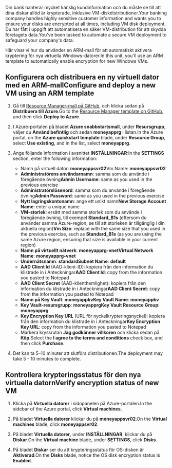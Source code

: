 <span data-ttu-id="0e0ef-101">Din bank hanterar mycket känslig kundinformation och du måste se till att dina diskar alltid är krypterade, inklusive VM-diskdistributioner.</span><span class="sxs-lookup"><span data-stu-id="0e0ef-101">Your banking company handles highly sensitive customer information and wants you to ensure your disks are encrypted at all times, including VM disk deployment.</span></span> <span data-ttu-id="0e0ef-102">Du har fått i uppgift att automatisera en säker VM-distribution för att skydda företagets data.</span><span class="sxs-lookup"><span data-stu-id="0e0ef-102">You've been tasked to automate a secure VM deployment to safeguard your company's data.</span></span>

<span data-ttu-id="0e0ef-103">Här visar vi hur du använder en ARM-mall för att automatiskt aktivera kryptering för nya virtuella Windows-datorer.</span><span class="sxs-lookup"><span data-stu-id="0e0ef-103">In this unit, you'll use an ARM template to automatically enable encryption for new Windows VMs.</span></span>

## <a name="configure-and-deploy-a-new-vm-using-an-arm-template"></a><span data-ttu-id="0e0ef-104">Konfigurera och distribuera en ny virtuell dator med en ARM-mall</span><span class="sxs-lookup"><span data-stu-id="0e0ef-104">Configure and deploy a new VM using an ARM template</span></span>

1. <span data-ttu-id="0e0ef-105">Gå till [Resource Manager-mall på GitHub](https://github.com/Azure/azure-quickstart-templates/tree/master/201-encrypt-create-new-vm-gallery-image), och klicka sedan på **Distribuera till Azure**.</span><span class="sxs-lookup"><span data-stu-id="0e0ef-105">Go to the [Resource Manager template on GitHub](https://github.com/Azure/azure-quickstart-templates/tree/master/201-encrypt-create-new-vm-gallery-image), and then click **Deploy to Azure**.</span></span>
1. <span data-ttu-id="0e0ef-106">I Azure-portalen på bladet **Azure snabbstartsmall**, under **Resursgrupp**, väljer du **Använd befintlig** och sedan **moneyapprg** i listan.</span><span class="sxs-lookup"><span data-stu-id="0e0ef-106">In the Azure portal, on the **Azure quickstart template** blade, under **Resource Group**, select **Use existing**, and in the list, select **moneyapprg**.</span></span>
1. <span data-ttu-id="0e0ef-107">Ange följande information i avsnittet **INSTÄLLNINGAR**:</span><span class="sxs-lookup"><span data-stu-id="0e0ef-107">In the **SETTINGS** section, enter the following information:</span></span>

   - <span data-ttu-id="0e0ef-108">Namn på virtuell dator: **moneyappsvr02**</span><span class="sxs-lookup"><span data-stu-id="0e0ef-108">Vm Name: **moneyappsvr02**</span></span>
   - <span data-ttu-id="0e0ef-109">**Administratörens användarnamn**: samma som du använde i föregående övning</span><span class="sxs-lookup"><span data-stu-id="0e0ef-109">**Admin Username**: same as you used in the previous exercise</span></span>
   - <span data-ttu-id="0e0ef-110">**Administratörslösenord**: samma som du använde i föregående övning</span><span class="sxs-lookup"><span data-stu-id="0e0ef-110">**Admin Password**: same as you used in the previous exercise</span></span>
   - <span data-ttu-id="0e0ef-111">**Nytt lagringskontonamn**: ange ett unikt namn</span><span class="sxs-lookup"><span data-stu-id="0e0ef-111">**New Storage Account Name**: enter a unique name</span></span>
   - <span data-ttu-id="0e0ef-112">**VM-storlek**: ersätt med samma storlek som du använde i föregående övning, till exempel **Standard_B1s** (eftersom du använder samma Azure-region, se till att storleken är tillgänglig i din aktuella region)</span><span class="sxs-lookup"><span data-stu-id="0e0ef-112">**Vm Size**: replace with the same size that you used in the previous exercise, such as **Standard_B1s** (as you are using the same Azure region, ensuring that size is available in your current region)</span></span>
   - <span data-ttu-id="0e0ef-113">**Namn på virtuellt nätverk**: **moneyapprg-vnet**</span><span class="sxs-lookup"><span data-stu-id="0e0ef-113">**Virtual Network Name**: **moneyapprg-vnet**</span></span>
   - <span data-ttu-id="0e0ef-114">**Undernätsnamn**: **standard**</span><span class="sxs-lookup"><span data-stu-id="0e0ef-114">**Subnet Name**: **default**</span></span>
   - <span data-ttu-id="0e0ef-115">**AAD Client Id** (AAD-klient-ID): kopiera från den information du klistrade in i Anteckningar</span><span class="sxs-lookup"><span data-stu-id="0e0ef-115">**AAD Client Id**: copy from the information you pasted to Notepad</span></span>
   - <span data-ttu-id="0e0ef-116">**AAD Client Secret** (AAD-klienthemlighet): kopiera från den information du klistrade in i Anteckningar</span><span class="sxs-lookup"><span data-stu-id="0e0ef-116">**AAD Client Secret**: copy from the information you pasted to Notepad</span></span>
   - <span data-ttu-id="0e0ef-117">**Namn på Key Vault**: **moneyappkv**</span><span class="sxs-lookup"><span data-stu-id="0e0ef-117">**Key Vault Name**: **moneyappkv**</span></span>
   - <span data-ttu-id="0e0ef-118">**Key Vault-resursgrupp**: **moneyapprg**</span><span class="sxs-lookup"><span data-stu-id="0e0ef-118">**Key Vault Resource Group**: **moneyapprg**</span></span>
   - <span data-ttu-id="0e0ef-119">**Key Encryption Key URL** (URL för nyckelkrypteringsnyckel): kopiera från den information du klistrade in i Anteckningar</span><span class="sxs-lookup"><span data-stu-id="0e0ef-119">**Key Encryption Key URL**: copy from the information you pasted to Notepad</span></span>
   - <span data-ttu-id="0e0ef-120">Markera kryssrutan **Jag godkänner villkoren** och klicka sedan på **Köp**.</span><span class="sxs-lookup"><span data-stu-id="0e0ef-120">Select the **I agree to the terms and conditions** check box, and then click **Purchase**.</span></span>
1. <span data-ttu-id="0e0ef-121">Det kan ta 5–10 minuter att slutföra distributionen.</span><span class="sxs-lookup"><span data-stu-id="0e0ef-121">The deployment may take 5 - 10 minutes to complete.</span></span>

## <a name="verify-encryption-status-of-new-vm"></a><span data-ttu-id="0e0ef-122">Kontrollera krypteringsstatus för den nya virtuella datorn</span><span class="sxs-lookup"><span data-stu-id="0e0ef-122">Verify encryption status of new VM</span></span>

1. <span data-ttu-id="0e0ef-123">Klicka på **Virtuella datorer** i sidopanelen på Azure-portalen.</span><span class="sxs-lookup"><span data-stu-id="0e0ef-123">In the sidebar of the Azure portal, click **Virtual machines**.</span></span>

1. <span data-ttu-id="0e0ef-124">På bladet **Virtuella datorer** klickar du på **moneyappsvr02**.</span><span class="sxs-lookup"><span data-stu-id="0e0ef-124">On the **Virtual machines** blade, click **moneyappsvr02**.</span></span>

1. <span data-ttu-id="0e0ef-125">På bladet **Virtuella datorer**, under **INSTÄLLNINGAR**, klickar du på **Diskar**.</span><span class="sxs-lookup"><span data-stu-id="0e0ef-125">On the **Virtual machine** blade, under **SETTINGS**, click **Disks**.</span></span>

1. <span data-ttu-id="0e0ef-126">På bladet **Diskar** ser du att krypteringsstatus för OS-disken är **Aktiverad**.</span><span class="sxs-lookup"><span data-stu-id="0e0ef-126">On the **Disks** blade, notice the OS disk encryption status is **Enabled**.</span></span>
